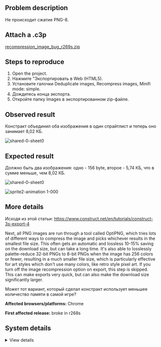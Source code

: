 ## Problem description

Не происходит сжатие PNG-8.

## Attach a .c3p

[recompression_image_bug_r269s.zip](https://github.com/WilsonPercival/WilsonPercival/files/7667635/recompression_image_bug_r269s.zip)

## Steps to reproduce

1. Open the project.
2. Нажмите "Экспортировать в Web (HTML5).
3. Установите галочки Deduplicate images, Recompress images, Minifi mode: simple.
4. Дождитесь конца экспорта.
5. Откройте папку Images в экспортированном zip-файле.

## Observed result

Констракт объединил оба изображения в один спрайтлист и теперь оно занимает 8,02 КБ.

![shared-0-sheet0](https://user-images.githubusercontent.com/91274932/145014370-ef0ce5e9-a304-456d-98cb-94a8a5ea1bcf.png)

## Expected result

Должно быть два изображения: одно - 156 byte, второе - 5,74 КБ, что в сумме меньше, чем 8,02 КБ.

![shared-0-sheet0](https://user-images.githubusercontent.com/91274932/145014395-23b840bd-3c06-4fcd-8d1a-2f74475e8e98.png)

![sprite2-animation 1-000](https://user-images.githubusercontent.com/91274932/145014412-ca37e9b7-846e-44da-9c7b-ff766130d817.png)

## More details

Исходя из этой статьи: https://www.construct.net/en/tutorials/construct-3s-export-4

Next, all PNG images are run through a tool called OptiPNG, which tries lots of different ways to compress the image and picks whichever results in the smallest file size. This often gets an automatic and lossless 10-15% saving on the download size, but can take a long time. It's also able to losslessly palette-reduce 32-bit PNGs to 8-bit PNGs when the image has 256 colors or fewer, resulting in a much smaller file size, which is particularly effective for art styles which don't use many colors, like retro style pixel art. If you turn off the image recompression option on export, this step is skipped. This can make exports very quick, but can also make the download size significantly larger.

Может тот вариант, который сделал констракт использует меньшее количество памяти в самой игре?

**Affected browsers/platforms:** Chrome

**First affected release:** broke in r268s

## System details

<details><summary>View details</summary>

Platform information
Browser: Chrome
Browser version: 95.0.4638.54
Browser engine: Chromium
Context: browser
Operating system: Windows
Operating system version: 7
Device type: desktop
Device pixel ratio: 1
Logical CPU cores: 2
Approx. device memory: 4 GB
User agent: Mozilla/5.0 (Windows NT 6.1; Win64; x64) AppleWebKit/537.36 (KHTML, like Gecko) Chrome/95.0.4638.54 Safari/537.36
C3 release: r268 (stable)
Language setting: en-US

Local storage
Storage quota (approx): 59 gb
Storage usage (approx): 602 mb (1%)
Persistant storage: No

Browser support notes
This list contains missing features that are not required, but could improve performance or user experience if supported.

UI effects are disabled in settings.
WebGL 2+ is not supported. Rendering quality and features may be affected.
WebGL information
Version string: WebGL 1.0 (OpenGL ES 2.0 Chromium)
Numeric version: 1
Supports NPOT textures: partial
Supports GPU profiling: no
Supports highp precision: yes
Vendor: Google Inc. (Intel)
Renderer: ANGLE (Intel, Intel(R) HD Graphics Direct3D9Ex vs_3_0 ps_3_0, igdumdim64.dll-10.18.10.4653)
Major performance caveat: no
Maximum texture size: 8192
Point size range: 1 to 256
Extensions:

ANGLE_instanced_arrays
EXT_blend_minmax
EXT_color_buffer_half_float
EXT_float_blend
EXT_frag_depth
EXT_shader_texture_lod
EXT_texture_filter_anisotropic
WEBKIT_EXT_texture_filter_anisotropic
EXT_sRGB
KHR_parallel_shader_compile
OES_element_index_uint
OES_standard_derivatives
OES_texture_float
OES_texture_float_linear
OES_texture_half_float
OES_texture_half_float_linear
OES_vertex_array_object
WEBGL_color_buffer_float
WEBGL_compressed_texture_s3tc
WEBKIT_WEBGL_compressed_texture_s3tc
WEBGL_compressed_texture_s3tc_srgb
WEBGL_debug_renderer_info
WEBGL_debug_shaders
WEBGL_depth_texture
WEBKIT_WEBGL_depth_texture
WEBGL_lose_context
WEBKIT_WEBGL_lose_context
WEBGL_multi_draw
Audio information
System sample rate: 48000 Hz
Output channels: 2
Output interpretation: speakers
Supported decode formats:

WebM Opus (audio/webm; codecs=opus)
Ogg Opus (audio/ogg; codecs=opus)
WebM Vorbis (audio/webm; codecs=vorbis)
Ogg Vorbis (audio/ogg; codecs=vorbis)
MPEG-4 AAC (audio/mp4; codecs=mp4a.40.5)
MP3 (audio/mpeg)
FLAC (audio/flac)
PCM WAV (audio/wav; codecs=1)
Supported encode formats:

WebM Opus (audio/webm; codecs=opus)
Video information
Supported decode formats:

WebM AV1 (video/webm; codecs=av01.0.00M.08)
MP4 AV1 (video/mp4; codecs=av01.0.00M.08)
WebM VP9 (video/webm; codecs=vp9)
WebM VP8 (video/webm; codecs=vp8)
Ogg Theora (video/ogg; codecs=theora)
H.264 (video/mp4; codecs=avc1.42E01E)
Supported encode formats:

WebM VP9 (video/webm; codecs=vp9)
WebM VP8 (video/webm; codecs=vp8)

</details>
